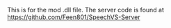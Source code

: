 This is for the mod .dll file. The server code is found at https://github.com/Feen801/SpeechVS-Server
